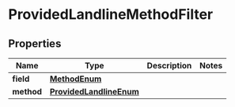 # ProvidedLandlineMethodFilter

## Properties
Name | Type | Description | Notes
------------ | ------------- | ------------- | -------------
**field** | [**MethodEnum**](MethodEnum.md) |  | 
**method** | [**ProvidedLandlineEnum**](ProvidedLandlineEnum.md) |  | 
